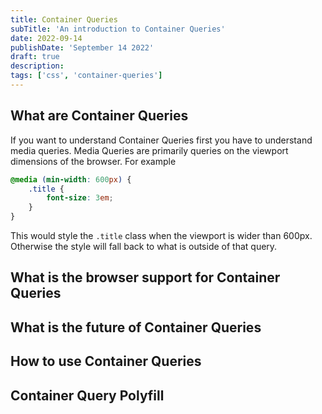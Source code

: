 ```yaml
---
title: Container Queries
subTitle: 'An introduction to Container Queries'
date: 2022-09-14
publishDate: 'September 14 2022'
draft: true
description:
tags: ['css', 'container-queries']
---
```


## What are Container Queries

If you want to understand Container Queries first you have to understand media queries. Media Queries are primarily queries on the viewport dimensions of the browser. For example

```css
@media (min-width: 600px) {
	.title {
		font-size: 3em;
	}
}
```

This would style the `.title` class when the viewport is wider than 600px. Otherwise the style will fall back to what is outside of that query.

## What is the browser support for Container Queries

## What is the future of Container Queries

## How to use Container Queries

## Container Query Polyfill
